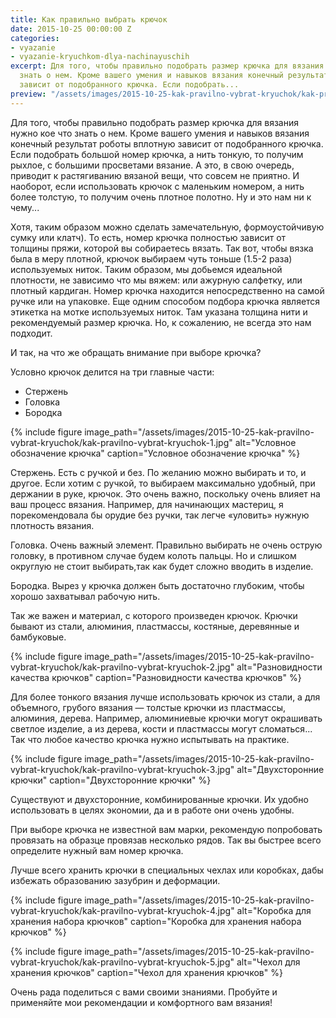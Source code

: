 ```yaml
---
title: Как правильно выбрать крючок
date: 2015-10-25 00:00:00 Z
categories:
- vyazanie
- vyazanie-kryuchkom-dlya-nachinayuschih
excerpt: Для того, чтобы правильно подобрать размер крючка для вязания нужно кое что
  знать о нем. Кроме вашего умения и навыков вязания конечный результат роботы вплотную
  зависит от подобранного крючка. Если подобрать...
preview: "/assets/images/2015-10-25-kak-pravilno-vybrat-kryuchok/kak-pravilno-vybrat-kryuchok-preview.jpg"
---
```


Для того, чтобы правильно подобрать размер крючка для вязания нужно кое что знать о нем. Кроме вашего умения и навыков вязания конечный результат роботы вплотную зависит от подобранного крючка. Если подобрать большой номер крючка, а нить тонкую, то получим рыхлое, с большими просветами вязание. А это, в свою очередь, приводит к растягиванию вязаной вещи, что совсем не приятно. И наоборот, если использовать крючок с маленьким номером, а нить более толстую, то получим очень плотное полотно. Ну и это нам ни к чему...

Хотя, таким образом можно сделать замечательную, формоустойчивую сумку или клатч). То есть, номер крючка полностью зависит от толщины пряжи, которой вы собираетесь вязать. Так вот, чтобы вязка была в меру плотной, крючок выбираем чуть тоньше (1.5-2 раза) используемых ниток. Таким образом, мы добьемся идеальной плотности, не зависимо что мы вяжем: или ажурную салфетку, или плотный кардиган. Номер крючка находится непосредственно на самой ручке или на упаковке. Еще одним способом подбора крючка является этикетка на мотке используемых ниток. Там указана толщина нити и рекомендуемый размер крючка. Но, к сожалению, не всегда это нам подходит.

И так, на что же обращать внимание при выборе крючка?

Условно крючок делится на три главные части:

* Стержень
* Головка
* Бородка

{% include figure image_path="/assets/images/2015-10-25-kak-pravilno-vybrat-kryuchok/kak-pravilno-vybrat-kryuchok-1.jpg" alt="Условное обозначение крючка" caption="Условное обозначение крючка" %}

Стержень. Есть с ручкой и без. По желанию можно выбирать и то, и другое. Если хотим с ручкой, то выбираем максимально удобный, при держании в руке, крючок. Это очень важно, поскольку очень влияет на ваш процесс вязания. Например, для начинающих мастериц, я порекомендовала бы орудие без ручки, так легче «уловить» нужную плотность вязания.

Головка. Очень важный элемент. Правильно выбирать не очень острую головку, в противном случае будем колоть пальцы. Но и слишком округлую не стоит выбирать,так как будет сложно вводить в изделие.

Бородка. Вырез у крючка должен быть достаточно глубоким, чтобы хорошо захватывал рабочую нить.

Так же важен и материал, с которого произведен крючок. Крючки бывают из стали, алюминия, пластмассы, костяные, деревянные и бамбуковые.

{% include figure image_path="/assets/images/2015-10-25-kak-pravilno-vybrat-kryuchok/kak-pravilno-vybrat-kryuchok-2.jpg" alt="Разновидности качества крючков" caption="Разновидности качества крючков" %}

Для более тонкого вязания лучше использовать крючок из стали, а для объемного, грубого вязания — толстые крючки из пластмассы, алюминия, дерева. Например, алюминиевые крючки могут окрашивать светлое изделие, а из дерева, кости и пластмассы могут сломаться... Так что любое качество крючка нужно испытывать на практике.

{% include figure image_path="/assets/images/2015-10-25-kak-pravilno-vybrat-kryuchok/kak-pravilno-vybrat-kryuchok-3.jpg" alt="Двухсторонние крючки" caption="Двухсторонние крючки" %}

Существуют и двухсторонние, комбинированные крючки. Их удобно использовать в целях экономии, да и в работе они очень удобны.

При выборе крючка не известной вам марки, рекомендую попробовать провязать на образце провязав несколько рядов. Так вы быстрее всего определите нужный вам номер крючка.

Лучше всего хранить крючки в специальных чехлах или коробках, дабы избежать образованию зазубрин и деформации.

{% include figure image_path="/assets/images/2015-10-25-kak-pravilno-vybrat-kryuchok/kak-pravilno-vybrat-kryuchok-4.jpg" alt="Коробка для хранения набора крючков" caption="Коробка для хранения набора крючков" %}

{% include figure image_path="/assets/images/2015-10-25-kak-pravilno-vybrat-kryuchok/kak-pravilno-vybrat-kryuchok-5.jpg" alt="Чехол для хранения крючков" caption="Чехол для хранения крючков" %}

Очень рада поделиться с вами своими знаниями. Пробуйте и применяйте мои рекомендации и комфортного вам вязания!
